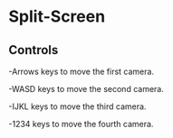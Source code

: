 # Split-Screen

## Controls

-Arrows keys to move the first camera.

-WASD keys to move the second camera.

-IJKL keys to move the third camera.

-1234 keys to move the fourth camera.